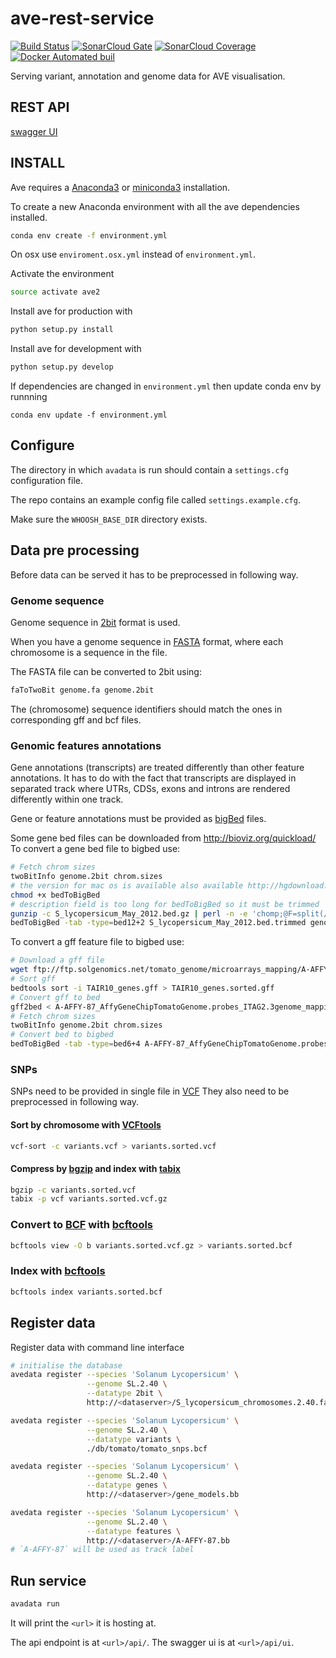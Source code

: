 # ave-rest-service

[![Build Status](https://travis-ci.org/nlesc-ave/ave-rest-service.svg?branch=master)](https://travis-ci.org/nlesc-ave/ave-rest-service)
[![SonarCloud Gate](https://sonarcloud.io/api/badges/gate?key=ave-rest-service)](https://sonarcloud.io/dashboard?id=ave-rest-service)
[![SonarCloud Coverage](https://sonarcloud.io/api/badges/measure?key=ave-rest-service&metric=coverage)](https://sonarcloud.io/component_measures/domain/Coverage?id=ave-rest-service)
[![Docker Automated buil](https://img.shields.io/docker/automated/ave2/allelic-variation-explorer.svg)]()

Serving variant, annotation and genome data for AVE visualisation.

## REST API
[swagger UI](http://petstore.swagger.io/?url=https://raw.githubusercontent.com/nlesc-ave/ave-rest-service/master/swagger.yml)

## INSTALL

Ave requires a [Anaconda3](https://www.continuum.io/downloads) or [miniconda3](https://conda.io/miniconda.html) installation.

To create a new Anaconda environment with all the ave dependencies installed.
```bash
conda env create -f environment.yml
```
On osx use `enviroment.osx.yml` instead of `environment.yml`.

Activate the environment
```bash
source activate ave2
```

Install ave for production with
```bash
python setup.py install
```

Install ave for development with
```bash
python setup.py develop
```

If dependencies are changed in `environment.yml` then update conda env by runnning
```
conda env update -f environment.yml
```

## Configure

The directory in which `avadata` is run should contain a `settings.cfg` configuration file.

The repo contains an example config file called `settings.example.cfg`.

Make sure the `WHOOSH_BASE_DIR` directory exists.

## Data pre processing

Before data can be served it has to be preprocessed in following way.

### Genome sequence

Genome sequence in [2bit](https://genome.ucsc.edu/goldenpath/help/twoBit.html) format is used.

When you have a genome sequence in [FASTA](https://en.wikipedia.org/wiki/FASTA_format) format, where each chromosome is a sequence in the file.

The FASTA file can be converted to 2bit using:

```sh
faToTwoBit genome.fa genome.2bit
```

The (chromosome) sequence identifiers should match the ones in corresponding gff and bcf files.

### Genomic features annotations

Gene annotations (transcripts) are treated differently than other feature annotations. It has
to do with the fact that transcripts are displayed in separated track where
UTRs, CDSs, exons and introns are rendered differently within one track.

Gene or feature annotations must be provided as [bigBed](http://genome.ucsc.edu/goldenPath/help/bigBed.html) files.

Some gene bed files can be downloaded from http://bioviz.org/quickload/
To convert a gene bed file to bigbed use:
```bash
# Fetch chrom sizes
twoBitInfo genome.2bit chrom.sizes
# the version for mac os is available also available http://hgdownload.cse.ucsc.edu/admin/exe/macOSX.x86_64/bedToBigBed
chmod +x bedToBigBed
# description field is too long for bedToBigBed so it must be trimmed
gunzip -c S_lycopersicum_May_2012.bed.gz | perl -n -e 'chomp;@F=split(/\t/);$F[13] = substr($F[13],0,255); print join("\t", @F),"\n";'  > S_lycopersicum_May_2012.bed.trimmed
bedToBigBed -tab -type=bed12+2 S_lycopersicum_May_2012.bed.trimmed genome.txt S_lycopersicum_May_2012.bb
```

To convert a gff feature file to bigbed use:

```bash
# Download a gff file
wget ftp://ftp.solgenomics.net/tomato_genome/microarrays_mapping/A-AFFY-87_AffyGeneChipTomatoGenome.probes_ITAG2.3genome_mapping.gff
# Sort gff
bedtools sort -i TAIR10_genes.gff > TAIR10_genes.sorted.gff
# Convert gff to bed
gff2bed < A-AFFY-87_AffyGeneChipTomatoGenome.probes_ITAG2.3genome_mapping.gff > A-AFFY-87_AffyGeneChipTomatoGenome.probes_ITAG2.3genome_mapping.bed
# Fetch chrom sizes
twoBitInfo genome.2bit chrom.sizes
# Convert bed to bigbed
bedToBigBed -tab -type=bed6+4 A-AFFY-87_AffyGeneChipTomatoGenome.probes_ITAG2.3genome_mapping.bed chrom.sizes A-AFFY-87_AffyGeneChipTomatoGenome.probes_ITAG2.3genome_mapping.bb
```

### SNPs
SNPs need to be provided in single file in [VCF](https://samtools.github.io/hts-specs/VCFv4.3.pdf)
They also need to be preprocessed in following way.

#### Sort by chromosome with [VCFtools](http://vcftools.sourceforge.net/perl_module.html)
```sh
vcf-sort -c variants.vcf > variants.sorted.vcf
```

#### Compress by [bgzip](http://www.htslib.org/doc/tabix.html) and index with [tabix](http://www.htslib.org/doc/tabix.html)
```sh
bgzip -c variants.sorted.vcf
tabix -p vcf variants.sorted.vcf.gz
```

### Convert to [BCF](https://samtools.github.io/hts-specs/BCFv2_qref.pdf) with [bcftools](https://samtools.github.io/bcftools/bcftools.html)
```sh
bcftools view -O b variants.sorted.vcf.gz > variants.sorted.bcf
```

### Index with [bcftools](https://samtools.github.io/bcftools/bcftools.html)
```sh
bcftools index variants.sorted.bcf
```

## Register data

Register data with command line interface

```sh
# initialise the database
avedata register --species 'Solanum Lycopersicum' \
                 --genome SL.2.40 \
                 --datatype 2bit \
                 http://<dataserver>/S_lycopersicum_chromosomes.2.40.fa.2bit

avedata register --species 'Solanum Lycopersicum' \
                 --genome SL.2.40 \
                 --datatype variants \
                 ./db/tomato/tomato_snps.bcf

avedata register --species 'Solanum Lycopersicum' \
                 --genome SL.2.40 \
                 --datatype genes \
                 http://<dataserver>/gene_models.bb

avedata register --species 'Solanum Lycopersicum' \
                 --genome SL.2.40 \
                 --datatype features \
                 http://<dataserver>/A-AFFY-87.bb
# `A-AFFY-87` will be used as track label
```

## Run service

```bash
avadata run
```
It will print the `<url>` it is hosting at.

The api endpoint is at `<url>/api/`.
The swagger ui is at `<url>/api/ui`.
